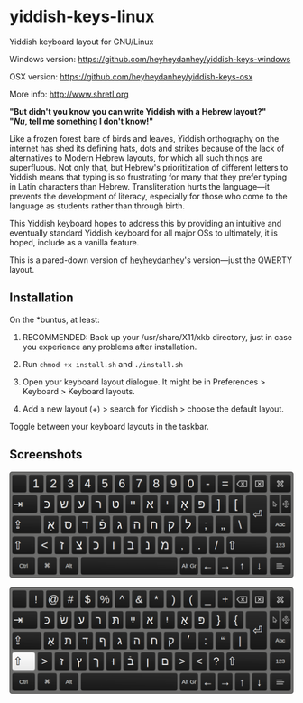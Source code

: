 # yiddish-keys-linux

Yiddish keyboard layout for GNU/Linux

Windows version: https://github.com/heyheydanhey/yiddish-keys-windows

OSX version: https://github.com/heyheydanhey/yiddish-keys-osx

More info: http://www.shretl.org

**"But didn't you know you can write Yiddish with a Hebrew layout?"**  
**"*Nu*, tell me something I don't know!"**

Like a frozen forest bare of birds and leaves, Yiddish orthography on the internet 
has shed its defining hats, dots and strikes because of the lack of alternatives 
to Modern Hebrew layouts, for which all such things are superfluous. Not only that, 
but Hebrew's prioritization of different letters to Yiddish means that typing is so
frustrating for many that they prefer typing in Latin characters than Hebrew. 
Transliteration hurts the language&mdash;it prevents the development of literacy, 
especially for those who come to the language as students rather than through birth.

This Yiddish keyboard hopes to address this by providing an intuitive and eventually
standard Yiddish keyboard for all major OSs to ultimately, it is hoped, include 
as a vanilla feature.

This is a pared-down version of [heyheydanhey](https://github.com/heyheydanhey)'s version&mdash;just the QWERTY layout.

## Installation

On the *buntus, at least:

 1) RECOMMENDED: Back up your /usr/share/X11/xkb directory, just in case you experience any problems after installation.
   
 2) Run ```chmod +x install.sh``` and ```./install.sh```
  
 3) Open your keyboard layout dialogue. It might be in Preferences > Keyboard > Keyboard layouts.
 
 4) Add a new layout (+) > search for Yiddish > choose the default layout.
 
 Toggle between your keyboard layouts in the taskbar.

## Screenshots

![Keyboard layout](yiddish-keys.png)

![Keyboard layout with Shift pressed](yiddish-keys-shift.png)

